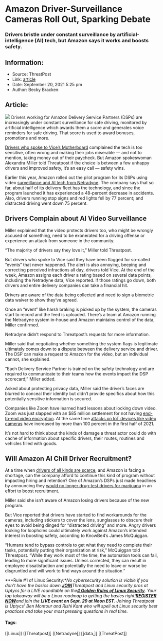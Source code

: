 # Amazon Driver-Surveillance Cameras Roll Out, Sparking Debate
### Drivers bristle under constant surveillance by artificial-intelligence (AI) tech, but Amazon says it works and boosts safety.

## Information:
+ Source: ThreatPost
+ Link: [article](https://kasperskycontenthub.com/threatpost-global/?p=174843)
+ Date: September 20, 2021  5:25 pm
+ Author: Becky Bracken


## Article:
![](https://media.threatpost.com/wp-content/uploads/sites/103/2020/03/17172718/Cyber-surveillance.jpg)
Drivers working for Amazon Delivery Service Partners (DSPs) are increasingly under constant surveillance for safe driving, monitored by artificial intelligence which awards them a score and generates voice reminders for safe driving. That score is used to award bonuses, promotions and more.


[Drivers who spoke to Vice’s Motherboard](https://www.vice.com/en/article/88npjv/amazons-ai-cameras-are-punishing-drivers-for-mistakes-they-didnt-make) complained the tech is too sensitive, often wrong and making their jobs miserable — and not to mention, taking money out of their paycheck. But Amazon spokeswoman Alexandra Miller told Threatpost if the choice is between a few unhappy drivers and improved safety, it’s an easy call — safety wins.


Earlier this year, Amazon rolled out the pilot program for its DSPs using video [surveillance and AI tech from Netradyne](https://ipvm.com/forums/video-surveillance/topics/driverii-from-netradyne-amazon-s-onboard-ai-vehicle-camera). The company says that so far, about half of its delivery fleet has the technology, and since the program launched it has experienced a 48-percent decrease in accidents. Also, drivers running stop signs and red lights fell by 77 percent; and distracted driving went down 75 percent.


**Drivers Complain about AI Video Surveillance**
------------------------------------------------


Miller explained that the video protects drivers too, who might be wrongly accused of something, need to be exonerated for a driving offense or experience an attack from someone in the community.


“The majority of drivers say they love it,” Miller told Threatpost.


But drivers who spoke to Vice said they have been flagged for so-called “events” that never happened. The alert is also annoying, beeping and correcting perceived infractions all day, drivers told Vice. At the end of the week, Amazon assigns each driver a rating based on several data points, including the Netradyne data, Vice reported. If those ratings go down, both drivers and entire delivery companies can take a financial hit.


Drivers are aware of the data being collected and need to sign a biometric data waiver to show they’ve agreed.


Once an “event” like harsh braking is picked up by the system, the cameras start to record and the feed is uploaded. There’s a team at Amazon running the Netradyne system in-house and Amazon maintains control of the data, Miller confirmed.


Netradyne didn’t respond to Threatpost’s requests for more information.


Miller said that negotiating whether something the system flags is legitimate ultimately comes down to a dispute between the delivery service and driver. The DSP can make a request to Amazon for the video, but an individual cannot, she explained.


“Each Delivery Service Partner is trained on the safety technology and are required to communicate to their teams how the events impact the DSP scorecard,” Miller added.


Asked about protecting privacy data, Miller said the driver’s faces are blurred to conceal their identity but didn’t provide specifics about how this potentially sensitive information is secured.


Companies like Zoom have learned hard lessons about locking down video. Zoom was just slapped with an $85 million settlement for not having [end-to-end video encryption](https://threatpost.com/zoom-settlement-85m-security-investment/168445/). At the same time [attacks on IoT devices like video cameras](https://threatpost.com/iot-attacks-doubling/169224/) have increased by more than 100 percent in the first half of 2021.


It’s not hard to think about the kinds of damage a threat actor could do with cache of information about specific drivers, their routes, routines and vehicles filled with goods.


**Will Amazon AI Chill Driver Recruitment?**
--------------------------------------------


At a time when [drivers of all kinds are scarce](https://www.cnbc.com/2021/08/31/why-uber-and-lyft-rides-are-more-expensive-than-ever.html), and Amazon is facing a shortage, can the company afford to continue this kind of program without impacting hiring and retention? One of Amazon’s DSPs just made headlines by announcing they [would no longer drug-test drivers for marijuana](https://www.insurancejournal.com/news/national/2021/09/03/630075.htm) in an effort to boost recruitment.


Miller said she isn’t aware of Amazon losing drivers because of the new program.


But Vice reported that drivers have started to find workarounds for the cameras, including stickers to cover the lens, sunglasses to obscure their eyes to avoid being dinged for “distracted driving” and more. Angry drivers looking for loopholes could ultimately work against Amazon’s intended interest in boosting safety, according to KnowBe4’s James McQuiggan.


“Humans tend to bypass controls to get what they need to complete their tasks, potentially putting their organization at risk,” McQuiggan told Threatpost. “While they work most of the time, the automation tools can fail, leading to more significant issues. Unless corrected, they can result in employee dissatisfaction and potentially the need to leave or worse be disgruntled and will work to find ways around the situation.”


***Rule #1 of Linux Security:****No cybersecurity solution is viable if you don’t have the basics down.*[***JOIN***](https://threatpost.com/webinars/4-golden-rules-linux-security/?utm_source=ART&utm_medium=ART&utm_campaign=September_Uptycs_Webinar)*Threatpost and Linux security pros at Uptycs for a LIVE roundtable on the*[***4 Golden Rules of Linux Security***](https://threatpost.com/webinars/4-golden-rules-linux-security/?utm_source=ART&utm_medium=ART&utm_campaign=September_Uptycs_Webinar)*. Your top takeaway will be a Linux roadmap to getting the basics right!*[***REGISTER NOW***](https://threatpost.com/webinars/4-golden-rules-linux-security/?utm_source=ART&utm_medium=ART&utm_campaign=September_Uptycs_Webinar)*and join the **LIVE event on Sept. 29 at Noon EST**. Joining Threatpost is Uptycs’ Ben Montour and Rishi Kant who will spell out Linux security best practices and take your most pressing questions in real time.*




#### Tags:
[[Linux]] [[Threatpost]] [[Netradyne]] [[data,]] [[ThreatPost]]
